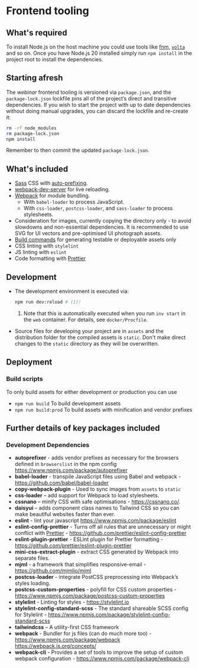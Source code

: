 # Frontend tooling

## What's required

To install Node.js on the host machine you could use tools like [fnm](https://github.com/Schniz/fnm), [`volta`](https://volta.sh/) and so on. Once you have Node.js 20 installed simply run `npm install` in the project root to install the dependencies.

## Starting afresh

The _webinar_ frontend tooling is versioned via `package.json`, and the `package-lock.json` lockfile pins all of the project’s direct and transitive dependencies. If you wish to start the project with up to date dependencies without doing manual upgrades, you can discard the lockfile and re-create it:

```sh
rm -rf node_modules
rm package-lock.json
npm install
```

Remember to then commit the updated `package-lock.json`.

## What's included

- [Sass](http://sass-lang.com/) CSS with [auto-prefixing](https://github.com/postcss/autoprefixer).
- [webpack-dev-server](https://github.com/webpack/webpack-dev-server) for live reloading.
- [Webpack](https://webpack.js.org/) for module bundling.
  - With `babel-loader` to process JavaScript.
  - With `css-loader`, `postcss-loader`, and `sass-loader` to process stylesheets.
- Consideration for images, currently copying the directory only - to avoid slowdowns and non-essential dependencies. It is recommended to use SVG for UI vectors and pre-optimised UI photograph assets.
- [Build commands](#build-scripts) for generating testable or deployable assets only
- CSS linting with `stylelint`
- JS linting with `eslint`
- Code formatting with [Prettier](https://prettier.io/)

## Development

- The development environment is executed via:

  ```bash
  npm run dev:reload # (1)!
  ```

  1. Note that this is automatically executed when you run `inv start` in the `web` container. For details, see `docker/Procfile`.

- Source files for developing your project are in `assets` and the distribution folder for the compiled assets is `static`. Don't make direct changes to the `static` directory as they will be overwritten.

## Deployment

### Build scripts

To only build assets for either development or production you can use

- `npm run build` To build development assets
- `npm run build:prod` To build assets with minification and vendor prefixes

## Further details of key packages included

### Development Dependencies

- **autoprefixer** - adds vendor prefixes as necessary for the browsers defined in `browserslist` in the npm config https://www.npmjs.com/package/autoprefixer
- **babel-loader** - transpile JavaScript files using Babel and webpack - https://github.com/babel/babel-loader
- **copy-webpack-plugin** - Used to sync images from `assets` to `static`
- **css-loader** – add support for Webpack to load stylesheets.
- **cssnano** – minify CSS with safe optimisations - https://cssnano.co/.
- **daisyui** – adds component class names to Tailwind CSS so you can make beautiful websites faster than ever.
- **eslint** - lint your javascript https://www.npmjs.com/package/eslint
- **eslint-config-prettier** - Turns off all rules that are unnecessary or might conflict with [Prettier](https://github.com/prettier/prettier) - https://github.com/prettier/eslint-config-prettier
- **eslint-plugin-prettier** - ESLint plugin for Prettier formatting - https://github.com/prettier/eslint-plugin-prettier
- **mini-css-extract-plugin** - extract CSS generated by Webpack into separate files.
- **mjml** - a framework that simplifies responsive-email - https://github.com/mjmlio/mjml
- **postcss-loader** - integrate PostCSS preprocessing into Webpack’s styles loading.
- **postcss-custom-properties** - polyfill for CSS custom properties - https://www.npmjs.com/package/postcss-custom-properties
- **stylelint** - Linting for styles - https://stylelint.io
- **stylelint-config-standard-scss** - The standard shareable SCSS config for Stylelint - https://www.npmjs.com/package/stylelint-config-standard-scss
- **tailwindcss** – A utility-first CSS framework
- **webpack** - Bundler for js files (can do much more too) - https://www.npmjs.com/package/webpack https://webpack.js.org/concepts/
- **webpack-cli** - Provides a set of tools to improve the setup of custom webpack configuration - https://www.npmjs.com/package/webpack-cli
